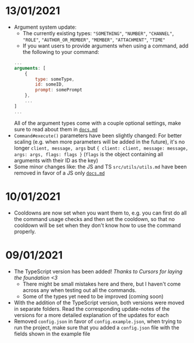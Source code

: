 # 13/01/2021
- Argument system update:
    - The currently existing types: `"SOMETHING"`, `"NUMBER"`, `"CHANNEL"`, `"ROLE"`, `"AUTHOR_OR_MEMBER"`, `"MEMBER"`, `"ATTACHMENT"`, `"TIME"`
    - If you want users to provide arguments when using a command, add the following to your command:
    ```js
    ...
    arguments: [
        {
            type: someType,
            id: someID,
            prompt: somePrompt
        },
        ...
    ]
    ...
    ```
    All of the argument types come with a couple optional settings, make sure to read about them in [`docs.md`](docs.md)
- `Command#execute()` parameters have been slightly changed: For better scaling (e.g. when more parameters will be added in the future), it's no longer `client, message, args` but `{ client: client, message: message, args: args, flags: flags }` (`flags` is the object containing all arguments with their ID as the key)
- Some minor changes like: the JS and TS `src/utils/utils.md` have been removed in favor of a JS only [`docs.md`](docs.md)
# 10/01/2021
- Cooldowns are now set when you want them to, e.g. you can first do all the command usage checks and then set the cooldown, so that no cooldown will be set when they don't know how to use the command properly.
# 09/01/2021
- The TypeScript version has been added! _Thanks to Cursors for laying the foundation <3_
    - There might be small mistakes here and there, but I haven't come across any when testing out all the commands.
    - Some of the types yet need to be improved (coming soon)
- With the addition of the TypeScript version, both versions were moved in separate folders. Read the corresponding update-notes of the versions for a more detailed explanation of the updates for each
- Removed `config.json` in favor of `config.example.json`, when trying to run the project, make sure that you added a `config.json` file with the fields shown in the example file